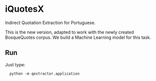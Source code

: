 # iQuotesX
Indirect Quotation Extraction for Portuguese.

This is the new version, adapted to work with the newly created BosqueQuotes corpus. We build a Machine Learning model for this task.

## Run

Just type:

	  python -m qextractor.application


